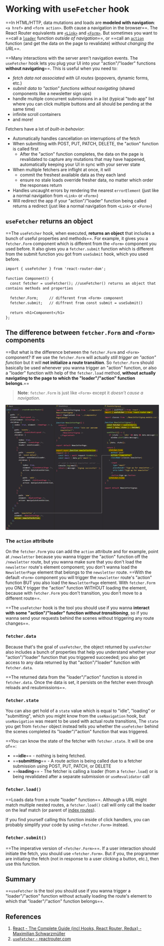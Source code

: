 # Working with `useFetcher` hook

==In HTML/HTTP, data mutations and loads are **modeled with navigation**: `<a href>` and `<form action>`. Both cause a navigation in the browser==. The React Router equivalents are [`<Link>`](https://reactrouter.com/en/main/components/link) and [`<Form>`](https://reactrouter.com/en/main/components/form). But sometimes you want to ==call a [`loader`](https://reactrouter.com/en/main/route/loader) function _outside of navigation_==, or ==call an [`action`](https://reactrouter.com/en/main/route/action) function (and get the data on the page to revalidate) _without changing the URL_==.

==Many interactions with the server aren't navigation events. The `useFetcher` hook lets you plug your UI into your "action"/"loader" functions **without navigating**==. This is useful when you need to:

- _fetch data not associated with UI routes_ (popovers, dynamic forms, etc.)
- _submit data to "action" functions without navigating_ (shared components like a newsletter sign ups)
- handle multiple concurrent submissions in a list (typical "todo app" list where you can click multiple buttons and all should be pending at the same time)
- infinite scroll containers
- and more!

Fetchers have a lot of _built-in behavior_:

- Automatically handles cancellation on interruptions of the fetch
- When submitting with POST, PUT, PATCH, DELETE, the "action" function is called first
  - After the "action" function completes, the data on the page is revalidated to capture any mutations that may have happened, automatically keeping your UI in sync with your server state
- When multiple fetchers are inflight at once, it will
  - commit the freshest available data as they each land
  - ensure no stale loads override fresher data, no matter which order the responses return
- Handles uncaught errors by rendering the nearest `errorElement` (just like a normal navigation from `<Link>` or `<Form>`)
- Will redirect the app if your "action"/"loader" function being called returns a redirect (just like a normal navigation from `<Link>` or `<Form>`)

## `useFetcher` returns an object

==The `useFetcher` hook, when executed, **returns an object** that includes a bunch of useful properties and methods==. For example, it gives you a `fetcher.Form` component which is different from the `<Form>` component you used before. It also gives you a `fetcher.submit` function which is different from the submit function you got from `useSubmit` hook, which you used before.

```react
import { useFetcher } from 'react-router-dom';

function Component() {
  const fetcher = useFetcher(); //useFetcher() returns an object that contains methods and properties
    
  fetcher.Form;		// different from <Form> component
  fetcher.submit;	// diffrent from const submit = useSubmit()
    
  return <h1>Component</h1>
};
```

## The difference between `fetcher.Form` and `<Form>` components

==But what is the difference between the `fetcher.Form` and `<Form>` component? If we use the `fetcher.Form` will actually _still trigger an "action" function_ but it will **not initialize a route transition**. So `fetcher.Form` should basically be used whenever you wanna trigger an "action" function, or also a "loader" function with help of the `fetcher.load` method, **without actually navigating to the page to which the "loader"/"action" function belongs**.==

> **Note**: `fetcher.Form` is just like `<Form>` except it _doesn't cause a navigation_.

![useFetcher](../../img/useFetcher.jpg)

### The `action` attribute

On the `fetcher.Form` you can add the `action` attribute and for example, point at `/newsletter` because you wanna trigger the "action" function off the `/newsletter` route, but you wanna make sure that you don't load the `newsletter` route's element component; you don't wanna load the `NewsletterPage` element that belongs to the `newsletter` route. ==With the default `<Form>` component you will trigger the `newsletter` route's "action" function BUT you also load the `NewsletterPage` element. With `fetcher.Form` you ONLY trigger the "action" function WITHOUT loading the element, because with `fetcher.Form` you don't transition, you don't move to a different route==.

==The `useFetcher` hook is the tool you should use if you wanna **interact with some "action"/"loader" function _without transitioning_**, so if you wanna send your requests behind the scenes without triggering any route changes==.

### `fetcher.data`

Because that's the goal of `useFetcher`, the object returned by `useFetcher` also includes a bunch of properties that help you understand whether your "action"/"loader" function that you triggered succeeded; you also get access to any data returned by that "action"/"loader" function with `fetcher.data`.

==The returned data from the "loader"/"action" function is stored in `fetcher.data`. Once the data is set, it persists on the fetcher even through reloads and resubmissions==.

### `fetcher.state`

You can also get hold of a `state` value which is equal to "idle", "loading" or "submitting", which you might know from the `useNavigation` hook, but `useNavigation` was meant to be used with actual route transitions, The `state` you get from `fetcher` object instead tells you whether the `useFetcher` behind the scenes completed its "loader"/"action" function that was triggered.

==You can know the state of the fetcher with `fetcher.state`. It will be one of==:

- ==**idle**== - nothing is being fetched.
- ==**submitting**== - A route action is being called due to a fetcher submission using POST, PUT, PATCH, or DELETE
- ==**loading**== - The fetcher is calling a loader (from a `fetcher.load`) or is being revalidated after a separate submission or `useRevalidator` call

### `fetcher.load()`

==Loads data from a route "loader" function==. Although a URL might match multiple nested routes, a `fetcher.load()` call will only call the loader on the leaf match (or parent of [index routes](https://reactrouter.com/en/main/guides/index-search-param)).

If you find yourself calling this function inside of click handlers, you can probably simplify your code by using `<fetcher.Form>` instead.

### `fetcher.submit()`

==The imperative version of `<fetcher.Form>`==. If a user interaction should initiate the fetch, you should use `<fetcher.Form>`. But if you, the programmer are initiating the fetch (not in response to a user clicking a button, etc.), then use this function.

## Summary

==`useFetcher` is the tool you should use if you wanna trigger a "loader"/"action" function without actually loading the route's element to which that "loader"/"action" function belongs==.

## References

1. [React - The Complete Guide (incl Hooks, React Router, Redux) - Maximilian Schwarzmüller](https://www.udemy.com/course/react-the-complete-guide-incl-redux/)
2. [`useFetcher` - reactrouter.com](https://reactrouter.com/en/main/hooks/use-fetcher)